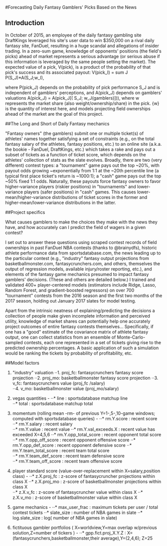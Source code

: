 #Forecasting Daily Fantasy Gamblers' Picks Based on the News

## Introduction

In October of 2015, an employee of the daily fantasy gambling site DraftKings leveraged his site's user data to win $350,000 on a rival daily fantasy site, FanDuel, resulting in a huge scandal and allegations of insider trading. In a zero-sum game, knowledge of opponents' positions (the field's picks) ahead of market represents a serious advantage (or serious abuse if this information is leveraged by the same people setting the market). The expected value of a pick, V(pick), is a product of the probability of that pick's success and its associated payout:
	V(pick_I) = sum J P(S_J)*A(S_J;w_I),

where P(pick_J) depends on the probability of pick performance S_J and is independent of gamblers' perceptions, and A(pick_J) depends on gamblers' valuations A(pick_J) = A(pick_J[( S_J; w_J(gamblers)])), where w represents the market share (also weight/ownership/share) in the pick. {w} is the quantity of interest here, and models projecting field ownerships ahead of the market are the goal of this project. 

##The Long and Short of Daily Fantasy mechanics

"Fantasy owners" (the gamblers) submit one or multiple ticket(s) of athletes' names together satisfying a set of constraints (e.g., on the total fantasy salary of the athletes, fantasy positions, etc.) to an online site (a.k.a. the bookie - FanDuel, DraftKings, etc.) which takes a rake and pays out a subset of tickets as a function of ticket score, which depends on the athletes' collection of stats as the slate evolves. Broadly, there are two (very different) contest types: a "tournament" game pays out the top ~20%, with payout odds growing ~exponentially from 1:1 at the ~20th percentile line (a typical first place ticket's return is ~1000:1); a "cash" game pays out the top ~50% fixed 1:1 odds. Naturally, these payouts force fantasy owners to favor higher-variance players (riskier positions) in "tournaments" and lower-variance players (safer positions) in "cash" games. This causes lower-mean/higher-variance distributions of ticket scores in the former and higher-mean/lower-variance distributions in the latter.

##Project specifics 

What causes gamblers to make the choices they make with the news they have, and how accurately can I predict the field of wagers in a given contest? 

I set out to answer these questions using scraped contest records of field ownerships in past FanDuel NBA contests (thanks to @brainydfs), historic athlete performance data from sportsdatabase.com, the news leading up to the particular contest (e.g., "industry" fantasy output projections from basketballmonster.com, fantasycrunchers.com, and others, themselves the output of regression models, available injury/roster reporting, etc.), and elements of the fantasy game mechanics presumed to impact fantasy gamblers' decisions. (These and others are detailed below.) I trained and validated 400+ player-centered models (estimators include Ridge, Lasso, Random Forest, and gradient-boosted regressors) on over 700 "tournament" contests from the 2016 season and the first two months of the 2017 season, holding out January 2017 slates for model testing.

Apart from the intrinsic neatness of explaining/predicting the decisions a collection of people make given incomplete information and perceived utility, knowledge of market shares can potentially help one accurately project outcomes of entire fantasy contests themselves... Specifically, if one has a "good" estimate of the covariance matrix of athlete fantasy output, one can collect statistics from an ensemble of Monte-Carlo-sampled contests, each one represented in a set of tickets giving rise to the predicted ownership percentages. A basic application of such a simulation would be ranking the tickets by probability of profitability, etc.


##Model factors

1. "industry" valuation 
⋅⋅1. proj_fc: fantasycrunchers fantasy score projection
⋅⋅2. proj_mo: basketballmonster fantasy score projection
⋅⋅3. v_fc: fantasycrunchers value  (proj_fc /salary)                      
⋅⋅4. v_mo: basketballmonster value (proj_mo/salary)                      

2. vegas quantities -
⋅⋅* 	line    	            : sportsdatabase matchup line                       
⋅⋅* 	total   	            : sportsdatabase matchup total 

3. momentum (rolling mean -rm- of previous Y=1-,5-,10-game windows; computed with sportsdatabase queries) - 
⋅⋅* 	rm.Y.score                  : recent score        
⋅⋅* 	rm.Y.salary                 : recent salary        
⋅⋅* 	rm.Y.value                  : recent value
⋅⋅* 	rm.Y.val_exceeds.X          : recent value has exceeded X=4,5,6
⋅⋅* 	rm.Y.opp_total_score        : recent opponent total score
⋅⋅* 	rm.Y.opp_off_score          : recent opponent offensive score
⋅⋅* 	rm.Y.opp_def_score          : recent opponent defensive score
⋅⋅* 	rm.Y.team_total_score       : recent team total score   
⋅⋅* 	rm.Y.team_def_score         : recent team defensive score   
⋅⋅* 	rm.Y.team_off_score         : recent team offensive score   

4. player standard score (value-over-replacement within X=salary,position class) - 
⋅⋅* 	z.X.proj_fc                 : z-score of fantasycruncher projections within class X
⋅⋅* 	z.X.proj_mo                 : z-score of basketballmonster projections within class X          
⋅⋅* 	z.X.v_fc                    : z-score of fantasycruncher value within class X 
⋅⋅* 	z.X.v_mo                    : z-score of basketballmonster value within class X       

5. game mechanics - 
⋅⋅* 	max_user_frac               : maximum tickets per user / total contest tickets
⋅⋅* 	slate_size                  : number of NBA games in slate 
⋅⋅* 	log.slate_size              : log( number of NBA games in slate)

6. fictituous gambler portfolios ( X=worldview,Y=max overlap w/previous solution,Z=number of tickers  ) -
⋅⋅* 	gpp.fict.proj_X.Y.Z  : X=(fantasycrunchers,basketballmonster,their average),Y=(2,4,6); Z=25 
